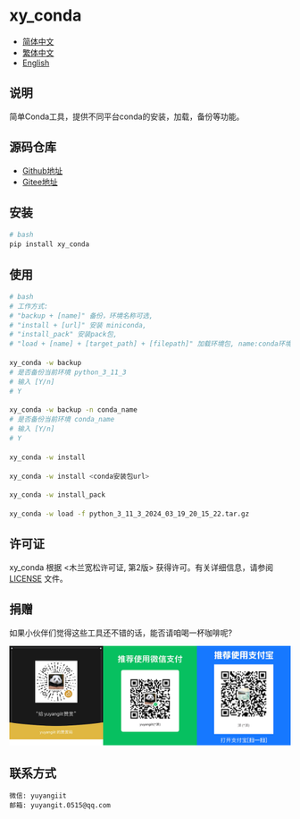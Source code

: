 <!--
 * @Author: yuyangit yuyangit.0515@qq.com
 * @Date: 2024-10-18 20:35:49
 * @LastEditors: yuyangit yuyangit.0515@qq.com
 * @LastEditTime: 2024-10-18 20:37:17
 * @FilePath: /xy_conda/README.md
 * @Description: 这是默认设置,请设置`customMade`, 打开koroFileHeader查看配置 进行设置: https://github.com/OBKoro1/koro1FileHeader/wiki/%E9%85%8D%E7%BD%AE
-->
# xy_conda

- [简体中文](readme/README_zh_CN.md)
- [繁体中文](readme/README_zh_TW.md)
- [English](readme/README_en.md)

## 说明
简单Conda工具，提供不同平台conda的安装，加载，备份等功能。

## 源码仓库

- <a href="https://github.com/xy-base/xy_conda.git" target="_blank">Github地址</a>  
- <a href="https://gitee.com/xy-base/xy_conda.git" target="_blank">Gitee地址</a>

## 安装

```bash
# bash
pip install xy_conda
```

## 使用

```bash
# bash
# 工作方式:
# "backup + [name]" 备份，环境名称可选,
# "install + [url]" 安装 miniconda,
# "install_pack" 安装pack包,
# "load + [name] + [target_path] + [filepath]" 加载环境包, name:conda环境名称, target_path:目标路径, filepath:环境包文件路径,

xy_conda -w backup
# 是否备份当前环境 python_3_11_3 
# 输入 [Y/n]
# Y

xy_conda -w backup -n conda_name
# 是否备份当前环境 conda_name
# 输入 [Y/n]
# Y

xy_conda -w install

xy_conda -w install <conda安装包url>

xy_conda -w install_pack

xy_conda -w load -f python_3_11_3_2024_03_19_20_15_22.tar.gz

```

## 许可证
xy_conda 根据 <木兰宽松许可证, 第2版> 获得许可。有关详细信息，请参阅 [LICENSE](LICENSE) 文件。

## 捐赠

如果小伙伴们觉得这些工具还不错的话，能否请咱喝一杯咖啡呢?  

![Pay-Total](./readme/Pay-Total.png)


## 联系方式

```
微信: yuyangiit
邮箱: yuyangit.0515@qq.com
```